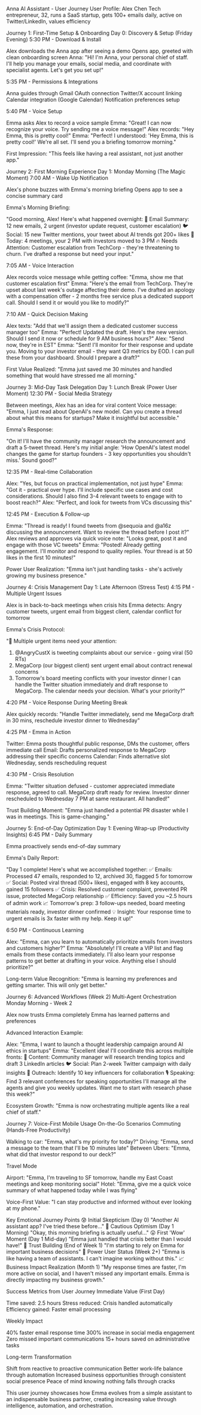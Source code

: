 Anna AI Assistant - User Journey
User Profile: Alex Chen
Tech entrepreneur, 32, runs a SaaS startup, gets 100+ emails daily, active on Twitter/LinkedIn, values efficiency

Journey 1: First-Time Setup & Onboarding
Day 0: Discovery & Setup (Friday Evening)
5:30 PM - Download & Install

Alex downloads the Anna app after seeing a demo
Opens app, greeted with clean onboarding screen
Anna: "Hi! I'm Anna, your personal chief of staff. I'll help you manage your emails, social media, and coordinate with specialist agents. Let's get you set up!"

5:35 PM - Permissions & Integrations

Anna guides through Gmail OAuth connection
Twitter/X account linking
Calendar integration (Google Calendar)
Notification preferences setup

5:40 PM - Voice Setup

Emma asks Alex to record a voice sample
Emma: "Great! I can now recognize your voice. Try sending me a voice message!"
Alex records: "Hey Emma, this is pretty cool!"
Emma: "Perfect! I understood: 'Hey Emma, this is pretty cool!' We're all set. I'll send you a briefing tomorrow morning."

First Impression: "This feels like having a real assistant, not just another app."

Journey 2: First Morning Experience
Day 1: Monday Morning (The Magic Moment)
7:00 AM - Wake Up Notification

Alex's phone buzzes with Emma's morning briefing
Opens app to see a concise summary card

Emma's Morning Briefing:

"Good morning, Alex! Here's what happened overnight:
📧 Email Summary: 12 new emails, 2 urgent (investor update request, customer escalation)
🐦 Social: 15 new Twitter mentions, your tweet about AI trends got 200+ likes
📅 Today: 4 meetings, your 2 PM with investors moved to 3 PM
🔥 Needs Attention: Customer escalation from TechCorp - they're threatening to churn. I've drafted a response but need your input."

7:05 AM - Voice Interaction

Alex records voice message while getting coffee: "Emma, show me that customer escalation first"
Emma: "Here's the email from TechCorp. They're upset about last week's outage affecting their demo. I've drafted an apology with a compensation offer - 2 months free service plus a dedicated support call. Should I send it or would you like to modify?"

7:10 AM - Quick Decision Making

Alex texts: "Add that we'll assign them a dedicated customer success manager too"
Emma: "Perfect! Updated the draft. Here's the new version. Should I send it now or schedule for 9 AM business hours?"
Alex: "Send now, they're in EST"
Emma: "Sent! I'll monitor for their response and update you. Moving to your investor email - they want Q3 metrics by EOD. I can pull these from your dashboard. Should I prepare a draft?"

First Value Realized: "Emma just saved me 30 minutes and handled something that would have stressed me all morning."

Journey 3: Mid-Day Task Delegation
Day 1: Lunch Break (Power User Moment)
12:30 PM - Social Media Strategy

Between meetings, Alex has an idea for viral content
Voice message: "Emma, I just read about OpenAI's new model. Can you create a thread about what this means for startups? Make it insightful but accessible."

Emma's Response:

"On it! I'll have the community manager research the announcement and draft a 5-tweet thread. Here's my initial angle: 'How OpenAI's latest model changes the game for startup founders - 3 key opportunities you shouldn't miss.' Sound good?"

12:35 PM - Real-time Collaboration

Alex: "Yes, but focus on practical implementation, not just hype"
Emma: "Got it - practical over hype. I'll include specific use cases and cost considerations. Should I also find 3-4 relevant tweets to engage with to boost reach?"
Alex: "Perfect, and look for tweets from VCs discussing this"

12:45 PM - Execution & Follow-up

Emma: "Thread is ready! I found tweets from @sequoia and @a16z discussing the announcement. Want to review the thread before I post it?"
Alex reviews and approves via quick voice note: "Looks great, post it and engage with those VC tweets"
Emma: "Posted! Already getting engagement. I'll monitor and respond to quality replies. Your thread is at 50 likes in the first 10 minutes!"

Power User Realization: "Emma isn't just handling tasks - she's actively growing my business presence."

Journey 4: Crisis Management
Day 1: Late Afternoon (Stress Test)
4:15 PM - Multiple Urgent Issues

Alex is in back-to-back meetings when crisis hits
Emma detects: Angry customer tweets, urgent email from biggest client, calendar conflict for tomorrow

Emma's Crisis Protocol:

"🚨 Multiple urgent items need your attention:

1. @AngryCustX is tweeting complaints about our service - going viral (50 RTs)
2. MegaCorp (our biggest client) sent urgent email about contract renewal concerns
3. Tomorrow's board meeting conflicts with your investor dinner
   I can handle the Twitter situation immediately and draft response to MegaCorp. The calendar needs your decision. What's your priority?"

4:20 PM - Voice Response During Meeting Break

Alex quickly records: "Handle Twitter immediately, send me MegaCorp draft in 30 mins, reschedule investor dinner to Wednesday"

4:25 PM - Emma in Action

Twitter: Emma posts thoughtful public response, DMs the customer, offers immediate call
Email: Drafts personalized response to MegaCorp addressing their specific concerns
Calendar: Finds alternative slot Wednesday, sends rescheduling request

4:30 PM - Crisis Resolution

Emma: "Twitter situation defused - customer appreciated immediate response, agreed to call. MegaCorp draft ready for review. Investor dinner rescheduled to Wednesday 7 PM at same restaurant. All handled!"

Trust Building Moment: "Emma just handled a potential PR disaster while I was in meetings. This is game-changing."

Journey 5: End-of-Day Optimization
Day 1: Evening Wrap-up (Productivity Insights)
6:45 PM - Daily Summary

Emma proactively sends end-of-day summary

Emma's Daily Report:

"Day 1 complete! Here's what we accomplished together:
✅ Emails: Processed 47 emails, responded to 12, archived 30, flagged 5 for tomorrow
✅ Social: Posted viral thread (500+ likes), engaged with 8 key accounts, gained 15 followers
✅ Crisis: Resolved customer complaint, prevented PR issue, protected MegaCorp relationship
✅ Efficiency: Saved you ~2.5 hours of admin work
📈 Tomorrow's prep: 3 follow-ups needed, board meeting materials ready, investor dinner confirmed
💡 Insight: Your response time to urgent emails is 3x faster with my help. Keep it up!"

6:50 PM - Continuous Learning

Alex: "Emma, can you learn to automatically prioritize emails from investors and customers higher?"
Emma: "Absolutely! I'll create a VIP list and flag emails from these contacts immediately. I'll also learn your response patterns to get better at drafting in your voice. Anything else I should prioritize?"

Long-term Value Recognition: "Emma is learning my preferences and getting smarter. This will only get better."

Journey 6: Advanced Workflows (Week 2)
Multi-Agent Orchestration
Monday Morning - Week 2

Alex now trusts Emma completely
Emma has learned patterns and preferences

Advanced Interaction Example:

Alex: "Emma, I want to launch a thought leadership campaign around AI ethics in startups"
Emma: "Excellent idea! I'll coordinate this across multiple fronts:
📝 Content: Community manager will research trending topics and draft 3 LinkedIn articles
🐦 Social: Plan 2-week Twitter campaign with daily insights
📧 Outreach: Identify 10 key influencers for collaboration
🎙️ Speaking: Find 3 relevant conferences for speaking opportunities
I'll manage all the agents and give you weekly updates. Want me to start with research phase this week?"

Ecosystem Growth: "Emma is now orchestrating multiple agents like a real chief of staff."

Journey 7: Voice-First Mobile Usage
On-the-Go Scenarios
Commuting (Hands-Free Productivity)

Walking to car: "Emma, what's my priority for today?"
Driving: "Emma, send a message to the team that I'll be 10 minutes late"
Between Ubers: "Emma, what did that investor respond to our deck?"

Travel Mode

Airport: "Emma, I'm traveling to SF tomorrow, handle my East Coast meetings and keep monitoring social"
Hotel: "Emma, give me a quick voice summary of what happened today while I was flying"

Voice-First Value: "I can stay productive and informed without ever looking at my phone."

Key Emotional Journey Points
😰 Initial Skepticism (Day 0)
"Another AI assistant app? I've tried these before..."
🤔 Cautious Optimism (Day 1 Morning)
"Okay, this morning briefing is actually useful..."
😲 First 'Wow' Moment (Day 1 Mid-day)
"Emma just handled that crisis better than I would have!"
🤝 Trust Building (End of Week 1)
"I'm starting to rely on Emma for important business decisions"
🚀 Power User Status (Week 2+)
"Emma is like having a team of assistants. I can't imagine working without this."
📈 Business Impact Realization (Month 1)
"My response times are faster, I'm more active on social, and I haven't missed any important emails. Emma is directly impacting my business growth."

Success Metrics from User Journey
Immediate Value (First Day)

Time saved: 2.5 hours
Stress reduced: Crisis handled automatically
Efficiency gained: Faster email processing

Weekly Impact

40% faster email response time
300% increase in social media engagement
Zero missed important communications
15+ hours saved on administrative tasks

Long-term Transformation

Shift from reactive to proactive communication
Better work-life balance through automation
Increased business opportunities through consistent social presence
Peace of mind knowing nothing falls through cracks

This user journey showcases how Emma evolves from a simple assistant to an indispensable business partner, creating increasing value through intelligence, automation, and orchestration.
